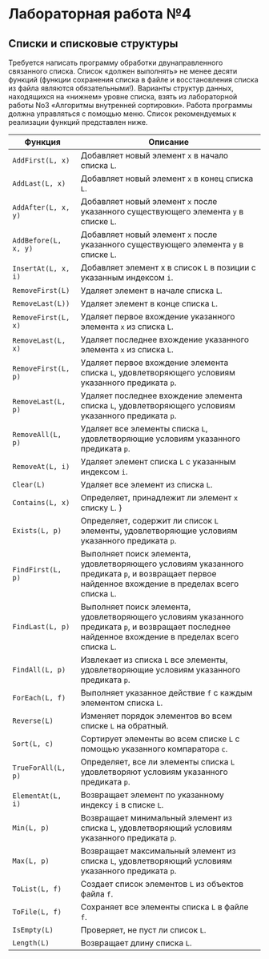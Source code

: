 # Лабораторная работа №4
## Списки и списковые структуры
Требуется написать программу обработки двунаправленного связанного списка. Список «должен выполнять» не менее десяти
 функций (функции сохранения списка в файле и восстановления списка из файла являются обязательными!). Варианты 
 структур данных, находящихся на «нижнем» уровне списка, взять из лабораторной работы No3 «Алгоритмы внутренней 
 сортировки». Работа программы должна управляться с помощью меню. Список рекомендуемых к реализации функций 
 представлен ниже.
 
| Функция| Описание |
|--------|----------|
| `AddFirst(L, x)` | Добавляет новый элемент `x` в начало списка `L`. |
| `AddLast(L, x)` | Добавляет новый элемент `x` в конец списка `L`. |
| `AddAfter(L, x, y)` | Добавляет новый элемент `x` после указанного существующего элемента `y` в списке `L`. |
| `AddBefore(L, x, y)` | Добавляет новый элемент `x` после указанного существующего элемента `y` в списке `L`. |
| `InsertAt(L, x, i)` | Добавляет элемент x в список `L` в позиции с указанным индексом `i`. |
| `RemoveFirst(L)` | Удаляет элемент в начале списка `L`. |
| `RemoveLast(L))` | Удаляет элемент в конце списка `L`. |
| `RemoveFirst(L, x)` | Удаляет первое вхождение указанного элемента `x` из списка `L`. |
| `RemoveLast(L, x)` | Удаляет последнее вхождение указанного элемента `x` из списка `L`. |
| `RemoveFirst(L, p)` | Удаляет первое вхождение элемента списка `L`, удовлетворяющего условиям указанного предиката `p`. |
| `RemoveLast(L, p)` | Удаляет последнее вхождение элемента списка `L`, удовлетворяющего условиям указанного предиката `p`. | 
| `RemoveAll(L, p)` | Удаляет все элементы списка `L`, удовлетворяющие условиям указанного предиката `p`. |
| `RemoveAt(L, i)` | Удаляет элемент списка `L` с указанным индексом `i`. |
| `Clear(L)` | Удаляет все элемент из списка `L`. |
| `Contains(L, x)` |  Определяет, принадлежит ли элемент `x` списку `L`. }|
| `Exists(L, p)` | Определяет, содержит ли список `L` элементы, удовлетворяющие условиям указанного предиката `p`. |
| `FindFirst(L, p)` | Выполняет поиск элемента, удовлетворяющего условиям указанного предиката `p`, и возвращает первое найденное вхождение в пределах всего списка `L`. |
| `FindLast(L, p)` | Выполняет поиск элемента, удовлетворяющего условиям указанного предиката `p`, и возвращает последнее найденное вхождение в пределах всего списка `L`. |
| `FindAll(L, p)` | Извлекает из списка `L` все элементы, удовлетворяющие условиям указанного предиката `p`. |
| `ForEach(L, f)` | Выполняет указанное действие `f` с каждым элементом списка `L`. |
| `Reverse(L)` | Изменяет порядок элементов во всем списке `L` на обратный. |
| `Sort(L, c)` | Сортирует элементы во всем списке `L` с помощью указанного компаратора `c`. |
| `TrueForAll(L, p)` | Определяет, все ли элементы списка `L` удовлетворяют условиям указанного предиката `p`. |
| `ElementAt(L, i)` | Возвращает элемент по указанному индексу `i` в списке `L`. |
| `Min(L, p)` | Возвращает минимальный элемент из списка `L`, удовлетворяющий условиям указанного предиката `p`. |
| `Max(L, p)` | Возвращает максимальный элемент из списка `L`, удовлетворяющий условиям указанного предиката `p`. |
| `ToList(L, f)` | Создает список элементов `L` из объектов файла `f`. |
| `ToFile(L, f)` | Сохраняет все элементы списка `L` в файле `f`. |
| `IsEmpty(L)` | Проверяет, не пуст ли список `L`. |
| `Length(L)` | Возвращает длину списка `L`. |